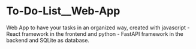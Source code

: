 # To-Do-List__Web-App
Web App to have your tasks in an organized way, created with javascript - React framework in the frontend and python - FastAPI framework in the backend and SQLite as database.
